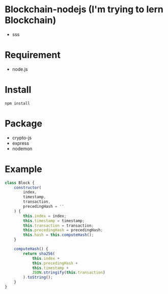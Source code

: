 # Blockchain-nodejs (I'm trying to lern Blockchain)
- sss
# Requirement
- node.js

# Install
```
npm install
```

# Package
- crypto-js
- express
- nodemon

# Example
```js
class Block {
    constructor(
        index,
        timestamp,
        transaction,
        precedingHash = ''
    ) {
        this.index = index;
        this.timestamp = timestamp;
        this.transaction = transaction;
        this.precedingHash = precedingHash;
        this.hash = this.computeHash();
    }

    computeHash() {
        return sha256(
            this.index +
            this.precedingHash + 
            this.timestamp + 
            JSON.stringify(this.transaction)
        ).toString();
    }
}
```

